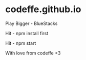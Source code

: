 # codeffe.github.io
Play Bigger - BlueStacks

Hit - npm install first

Hit - npm start

With love from codeffe <3
